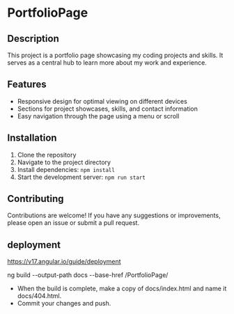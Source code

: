 # PortfolioPage

## Description

This project is a portfolio page showcasing my coding projects and skills. It serves as a central hub to learn more about my work and experience.

## Features

- Responsive design for optimal viewing on different devices
- Sections for project showcases, skills, and contact information
- Easy navigation through the page using a menu or scroll

## Installation

1. Clone the repository
2. Navigate to the project directory
3. Install dependencies: `npm install`
4. Start the development server: `npm run start`

## Contributing

Contributions are welcome! If you have any suggestions or improvements, please open an issue or submit a pull request.

## deployment
https://v17.angular.io/guide/deployment

ng build --output-path docs --base-href /PortfolioPage/


- When the build is complete, make a copy of docs/index.html and name it docs/404.html.
- Commit your changes and push.

